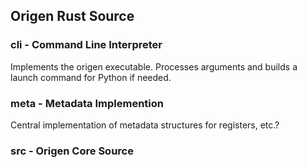## Origen Rust Source

### cli - Command Line Interpreter

Implements the origen executable. Processes arguments and builds a launch command for Python if needed.

### meta - Metadata Implemention

Central implementation of metadata structures for registers, etc.?

### src - Origen Core Source

